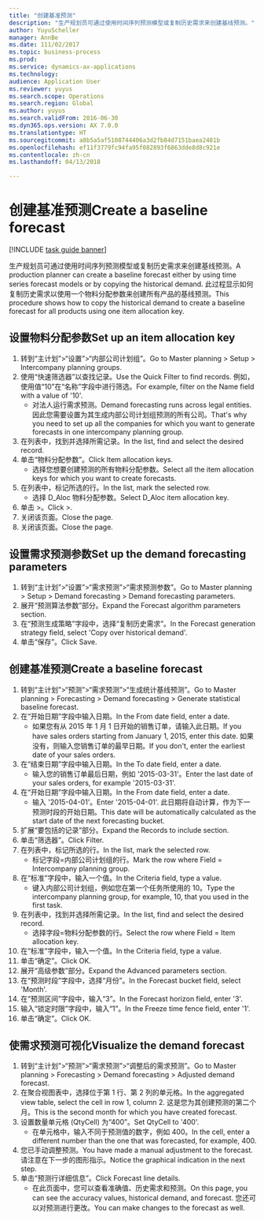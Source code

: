 ```yaml
--- 
title: "创建基准预测"
description: "生产规划员可通过使用时间序列预测模型或复制历史需求来创建基线预测。"
author: YuyuScheller
manager: AnnBe
ms.date: 111/02/2017
ms.topic: business-process
ms.prod: 
ms.service: dynamics-ax-applications
ms.technology: 
audience: Application User
ms.reviewer: yuyus
ms.search.scope: Operations
ms.search.region: Global
ms.author: yuyus
ms.search.validFrom: 2016-06-30
ms.dyn365.ops.version: AX 7.0.0
ms.translationtype: HT
ms.sourcegitcommit: a8b5a5af5108744406a3d2fb84d7151baea2481b
ms.openlocfilehash: ef11f3779fc94fa95f082893f6863dde8d8c921e
ms.contentlocale: zh-cn
ms.lasthandoff: 04/13/2018

---
```

# <a name="create-a-baseline-forecast"></a><span data-ttu-id="c0b42-103">创建基准预测</span><span class="sxs-lookup"><span data-stu-id="c0b42-103">Create a baseline forecast</span></span>

[!INCLUDE [task guide banner](../../includes/task-guide-banner.md)]

<span data-ttu-id="c0b42-104">生产规划员可通过使用时间序列预测模型或复制历史需求来创建基线预测。</span><span class="sxs-lookup"><span data-stu-id="c0b42-104">A production planner can create a baseline forecast either by using time series forecast models or by copying the historical demand.</span></span> <span data-ttu-id="c0b42-105">此过程显示如何复制历史需求以使用一个物料分配参数来创建所有产品的基线预测。</span><span class="sxs-lookup"><span data-stu-id="c0b42-105">This procedure shows how to copy the historical demand to create a baseline forecast for all products using one item allocation key.</span></span> 


## <a name="set-up-an-item-allocation-key"></a><span data-ttu-id="c0b42-106">设置物料分配参数</span><span class="sxs-lookup"><span data-stu-id="c0b42-106">Set up an item allocation key</span></span>
1. <span data-ttu-id="c0b42-107">转到“主计划”>“设置”>“内部公司计划组”。</span><span class="sxs-lookup"><span data-stu-id="c0b42-107">Go to Master planning > Setup > Intercompany planning groups.</span></span>
2. <span data-ttu-id="c0b42-108">使用“快速筛选器”以查找记录。</span><span class="sxs-lookup"><span data-stu-id="c0b42-108">Use the Quick Filter to find records.</span></span> <span data-ttu-id="c0b42-109">例如，使用值“10”在“名称”字段中进行筛选。</span><span class="sxs-lookup"><span data-stu-id="c0b42-109">For example, filter on the Name field with a value of '10'.</span></span>
    * <span data-ttu-id="c0b42-110">对法人运行需求预测。</span><span class="sxs-lookup"><span data-stu-id="c0b42-110">Demand forecasting runs across legal entities.</span></span> <span data-ttu-id="c0b42-111">因此您需要设置为其生成内部公司计划组预测的所有公司。</span><span class="sxs-lookup"><span data-stu-id="c0b42-111">That's why you need to set up all the companies for which you want to generate forecasts in one intercompany planning group.</span></span>  
3. <span data-ttu-id="c0b42-112">在列表中，找到并选择所需记录。</span><span class="sxs-lookup"><span data-stu-id="c0b42-112">In the list, find and select the desired record.</span></span>
4. <span data-ttu-id="c0b42-113">单击“物料分配参数”。</span><span class="sxs-lookup"><span data-stu-id="c0b42-113">Click Item allocation keys.</span></span>
    * <span data-ttu-id="c0b42-114">选择您想要创建预测的所有物料分配参数。</span><span class="sxs-lookup"><span data-stu-id="c0b42-114">Select all the item allocation keys for which you want to create forecasts.</span></span>  
5. <span data-ttu-id="c0b42-115">在列表中，标记所选的行。</span><span class="sxs-lookup"><span data-stu-id="c0b42-115">In the list, mark the selected row.</span></span>
    * <span data-ttu-id="c0b42-116">选择 D_Aloc 物料分配参数。</span><span class="sxs-lookup"><span data-stu-id="c0b42-116">Select D_Aloc item allocation key.</span></span>  
6. <span data-ttu-id="c0b42-117">单击 >。</span><span class="sxs-lookup"><span data-stu-id="c0b42-117">Click >.</span></span>
7. <span data-ttu-id="c0b42-118">关闭该页面。</span><span class="sxs-lookup"><span data-stu-id="c0b42-118">Close the page.</span></span>
8. <span data-ttu-id="c0b42-119">关闭该页面。</span><span class="sxs-lookup"><span data-stu-id="c0b42-119">Close the page.</span></span>

## <a name="set-up-the-demand-forecasting-parameters"></a><span data-ttu-id="c0b42-120">设置需求预测参数</span><span class="sxs-lookup"><span data-stu-id="c0b42-120">Set up the demand forecasting parameters</span></span>
1. <span data-ttu-id="c0b42-121">转到“主计划”>“设置”>“需求预测”>“需求预测参数”。</span><span class="sxs-lookup"><span data-stu-id="c0b42-121">Go to Master planning > Setup > Demand forecasting > Demand forecasting parameters.</span></span>
2. <span data-ttu-id="c0b42-122">展开“预测算法参数”部分。</span><span class="sxs-lookup"><span data-stu-id="c0b42-122">Expand the Forecast algorithm parameters section.</span></span>
3. <span data-ttu-id="c0b42-123">在“预测生成策略”字段中，选择“复制历史需求”。</span><span class="sxs-lookup"><span data-stu-id="c0b42-123">In the Forecast generation strategy field, select 'Copy over historical demand'.</span></span>
4. <span data-ttu-id="c0b42-124">单击“保存”。</span><span class="sxs-lookup"><span data-stu-id="c0b42-124">Click Save.</span></span>

## <a name="create-a-baseline-forecast"></a><span data-ttu-id="c0b42-125">创建基准预测</span><span class="sxs-lookup"><span data-stu-id="c0b42-125">Create a baseline forecast</span></span>
1. <span data-ttu-id="c0b42-126">转到“主计划”>“预测”>“需求预测”>“生成统计基线预测”。</span><span class="sxs-lookup"><span data-stu-id="c0b42-126">Go to Master planning > Forecasting > Demand forecasting > Generate statistical baseline forecast.</span></span>
2. <span data-ttu-id="c0b42-127">在“开始日期”字段中输入日期。</span><span class="sxs-lookup"><span data-stu-id="c0b42-127">In the From date field, enter a date.</span></span>
    * <span data-ttu-id="c0b42-128">如果您有从 2015 年 1 月 1 日开始的销售订单，请输入此日期。</span><span class="sxs-lookup"><span data-stu-id="c0b42-128">If you have sales orders starting from January 1, 2015, enter this date.</span></span> <span data-ttu-id="c0b42-129">如果没有，则输入您销售订单的最早日期。</span><span class="sxs-lookup"><span data-stu-id="c0b42-129">If you don't, enter the earliest date of your sales orders.</span></span>  
3. <span data-ttu-id="c0b42-130">在“结束日期”字段中输入日期。</span><span class="sxs-lookup"><span data-stu-id="c0b42-130">In the To date field, enter a date.</span></span>
    * <span data-ttu-id="c0b42-131">输入您的销售订单最后日期，例如 '2015-03-31'。</span><span class="sxs-lookup"><span data-stu-id="c0b42-131">Enter the last date of your sales orders, for example '2015-03-31'.</span></span>  
4. <span data-ttu-id="c0b42-132">在“开始日期”字段中输入日期。</span><span class="sxs-lookup"><span data-stu-id="c0b42-132">In the From date field, enter a date.</span></span>
    * <span data-ttu-id="c0b42-133">输入 '2015-04-01'。</span><span class="sxs-lookup"><span data-stu-id="c0b42-133">Enter '2015-04-01'.</span></span> <span data-ttu-id="c0b42-134">此日期将自动计算，作为下一预测时段的开始日期。</span><span class="sxs-lookup"><span data-stu-id="c0b42-134">This date will be automatically calculated as the start date of the next forecasting bucket.</span></span>  
5. <span data-ttu-id="c0b42-135">扩展“要包括的记录”部分。</span><span class="sxs-lookup"><span data-stu-id="c0b42-135">Expand the Records to include section.</span></span>
6. <span data-ttu-id="c0b42-136">单击“筛选器”。</span><span class="sxs-lookup"><span data-stu-id="c0b42-136">Click Filter.</span></span>
7. <span data-ttu-id="c0b42-137">在列表中，标记所选的行。</span><span class="sxs-lookup"><span data-stu-id="c0b42-137">In the list, mark the selected row.</span></span>
    * <span data-ttu-id="c0b42-138">标记字段=内部公司计划组的行。</span><span class="sxs-lookup"><span data-stu-id="c0b42-138">Mark the row where Field = Intercompany planning group.</span></span>  
8. <span data-ttu-id="c0b42-139">在“标准”字段中，输入一个值。</span><span class="sxs-lookup"><span data-stu-id="c0b42-139">In the Criteria field, type a value.</span></span>
    * <span data-ttu-id="c0b42-140">键入内部公司计划组，例如您在第一个任务所使用的 10。</span><span class="sxs-lookup"><span data-stu-id="c0b42-140">Type the intercompany planning group, for example, 10, that you used in the first task.</span></span>  
9. <span data-ttu-id="c0b42-141">在列表中，找到并选择所需记录。</span><span class="sxs-lookup"><span data-stu-id="c0b42-141">In the list, find and select the desired record.</span></span>
    * <span data-ttu-id="c0b42-142">选择字段=物料分配参数的行。</span><span class="sxs-lookup"><span data-stu-id="c0b42-142">Select the row where Field = Item allocation key.</span></span>  
10. <span data-ttu-id="c0b42-143">在“标准”字段中，输入一个值。</span><span class="sxs-lookup"><span data-stu-id="c0b42-143">In the Criteria field, type a value.</span></span>
11. <span data-ttu-id="c0b42-144">单击“确定”。</span><span class="sxs-lookup"><span data-stu-id="c0b42-144">Click OK.</span></span>
12. <span data-ttu-id="c0b42-145">展开“高级参数”部分。</span><span class="sxs-lookup"><span data-stu-id="c0b42-145">Expand the Advanced parameters section.</span></span>
13. <span data-ttu-id="c0b42-146">在“预测时段”字段中，选择“月份”。</span><span class="sxs-lookup"><span data-stu-id="c0b42-146">In the Forecast bucket field, select 'Month'.</span></span>
14. <span data-ttu-id="c0b42-147">在“预测区间”字段中，输入“3”。</span><span class="sxs-lookup"><span data-stu-id="c0b42-147">In the Forecast horizon field, enter '3'.</span></span>
15. <span data-ttu-id="c0b42-148">输入“锁定时限”字段中，输入“1”。</span><span class="sxs-lookup"><span data-stu-id="c0b42-148">In the Freeze time fence field, enter '1'.</span></span>
16. <span data-ttu-id="c0b42-149">单击“确定”。</span><span class="sxs-lookup"><span data-stu-id="c0b42-149">Click OK.</span></span>

## <a name="visualize-the-demand-forecast"></a><span data-ttu-id="c0b42-150">使需求预测可视化</span><span class="sxs-lookup"><span data-stu-id="c0b42-150">Visualize the demand forecast</span></span>
1. <span data-ttu-id="c0b42-151">转到“主计划”>“预测”>“需求预测”>“调整后的需求预测”。</span><span class="sxs-lookup"><span data-stu-id="c0b42-151">Go to Master planning > Forecasting > Demand forecasting > Adjusted demand forecast.</span></span>
2. <span data-ttu-id="c0b42-152">在聚合视图表中，选择位于第 1 行、第 2 列的单元格。</span><span class="sxs-lookup"><span data-stu-id="c0b42-152">In the aggregated view table, select the cell in row 1, column 2.</span></span> <span data-ttu-id="c0b42-153">这是您为其创建预测的第二个月。</span><span class="sxs-lookup"><span data-stu-id="c0b42-153">This is the second month for which you have created forecast.</span></span>
3. <span data-ttu-id="c0b42-154">设置数量单元格 (QtyCell) 为“400”。</span><span class="sxs-lookup"><span data-stu-id="c0b42-154">Set QtyCell to '400'.</span></span>
    * <span data-ttu-id="c0b42-155">在单元格中，输入不同于预测值的数字，例如 400。</span><span class="sxs-lookup"><span data-stu-id="c0b42-155">In the cell, enter a different number than the one that was forecasted, for example, 400.</span></span>  
4. <span data-ttu-id="c0b42-156">您已手动调整预测。</span><span class="sxs-lookup"><span data-stu-id="c0b42-156">You have made a manual adjustment to the forecast.</span></span> <span data-ttu-id="c0b42-157">请注意在下一步的图形指示。</span><span class="sxs-lookup"><span data-stu-id="c0b42-157">Notice the graphical indication in the next step.</span></span>
5. <span data-ttu-id="c0b42-158">单击“预测行详细信息”。</span><span class="sxs-lookup"><span data-stu-id="c0b42-158">Click Forecast line details.</span></span>
    * <span data-ttu-id="c0b42-159">在此页面中，您可以查看准确值、历史需求和预测。</span><span class="sxs-lookup"><span data-stu-id="c0b42-159">On this page, you can see the accuracy values, historical demand, and forecast.</span></span> <span data-ttu-id="c0b42-160">您还可以对预测进行更改。</span><span class="sxs-lookup"><span data-stu-id="c0b42-160">You can make changes to the forecast as well.</span></span>  


